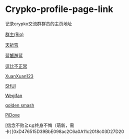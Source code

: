 # Crypko-profile-page-link
记录crypko交流群群员的主页地址

[群主(Rio)](https://crypko.ai/#/profile/0xCE25087Bd9CCf4b2fe4c03f55721950e2723537c)

[天祈穹](https://crypko.ai/#/profile/0x4B5851e4a5d868AB1Da1b93Beb4a2644ea662225)

[蓝蟹邂蓝](https://crypko.ai/#/profile/0x0E5C25aBbb0FaC2673F08C628815B074B4f48a18)

[逗比不正常](https://crypko.ai/#/profile/0xd2c1eacd7ef5917ee50812e04a9a660c939ed776)

[XuanXuan123](https://crypko.ai/#/profile/0x855a36b89170082bb44039fff58e5472279df48e)

[SHUI](https://crypko.ai/#/profile/0x4bba2bc7bc4ea0f66374b166448e3be7b9815589)

[Wegifan](https://crypko.ai/#/profile/0x3db2468271298749929b0c4aa42cc4ca9722716a)

[golden smash](https://crypko.ai/#/profile/0x842c994519b31b0303ef62564390bddf7dc77271)

[PiDove](https://crypko.ai/#/profile/0xA0623311ED7165A3EaEbBC6da87f517AedA47541)

[信念不败≧ε≦终身不悔（萌新，需卡）]0xD476515D39BbE098ac2C6a0A11c2018c03D27D20
